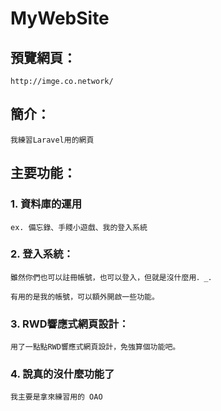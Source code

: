 # MyWebSite

## 預覽網頁：

    http://imge.co.network/
    
    
## 簡介：

    我練習Laravel用的網頁


## 主要功能：

### 1. 資料庫的運用

    ex. 備忘錄、手賤小遊戲、我的登入系統
    
    
### 2. 登入系統：

    雖然你們也可以註冊帳號，也可以登入，但就是沒什麼用．_．
    
    有用的是我的帳號，可以額外開啟一些功能。
    
    
### 3. RWD響應式網頁設計：

    用了一點點RWD響應式網頁設計，免強算個功能吧。
    
    
### 4. 說真的沒什麼功能了

    我主要是拿來練習用的 OAO
